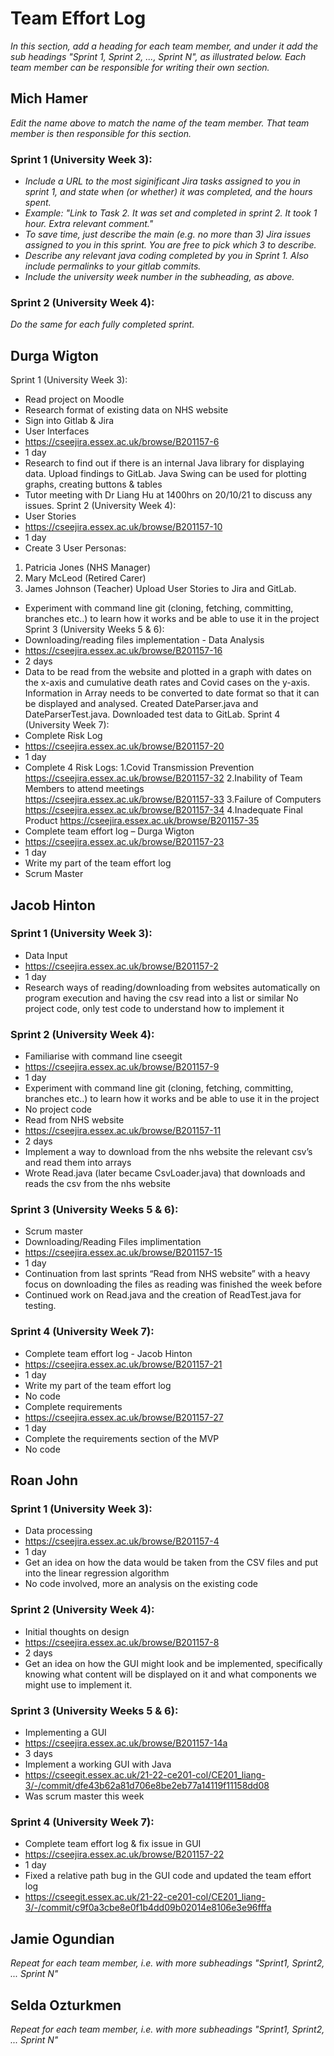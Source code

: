 # Team Effort Log
*In this section, add a heading for each team member, and under it add the sub headings "Sprint 1, Sprint 2, ..., Sprint N", as illustrated below.  Each team member can be responsible for writing their own section.*

## Mich Hamer

*Edit the name above to match the name of the team member.  That team member is then responsible for this section.*

### Sprint 1 (University Week 3):
* *Include a URL to the most siginificant Jira tasks assigned to you in sprint 1, and state when (or whether) it was completed, and the hours spent.*
* *Example: "Link to Task 2.  It was set and completed in sprint 2.  It took 1 hour.  Extra relevant comment."*
* *To save time, just describe the main (e.g. no more than 3) Jira issues assigned to you in this sprint. You are free to pick which 3 to describe.*
* *Describe any relevant java coding completed by you in Sprint 1.  Also include permalinks to your gitlab commits.*
* *Include the university week number in the subheading, as above.*

### Sprint 2 (University Week 4):

*Do the same for each fully completed sprint.*


## Durga Wigton

Sprint 1 (University Week 3):
*	Read project on Moodle
*	Research format of existing data on NHS website
*	Sign into Gitlab & Jira
*	User Interfaces
*	https://cseejira.essex.ac.uk/browse/B201157-6
*	1 day
*	Research to find out if there is an internal Java library for displaying data.
Upload findings to GitLab.
Java Swing can be used for plotting graphs, creating buttons & tables
*	Tutor meeting with Dr Liang Hu at 1400hrs on 20/10/21 to discuss any issues.
Sprint 2 (University Week 4):
*	User Stories
*	https://cseejira.essex.ac.uk/browse/B201157-10
*	1 day
*	Create 3 User Personas:
1. Patricia Jones (NHS Manager)
2. Mary McLeod (Retired Carer)
3. James Johnson (Teacher)
Upload User Stories to Jira and GitLab.
*	Experiment with command line git (cloning, fetching, committing, branches etc..) to learn how it works and be able to use it in the project
Sprint 3 (University Weeks 5 & 6):
*	Downloading/reading files implementation - Data Analysis
*	https://cseejira.essex.ac.uk/browse/B201157-16
*	2 days
*	Data to be read from the website and plotted in a graph with dates on the x-axis and cumulative death rates and Covid cases on the y-axis.
Information in Array needs to be converted to date format so that it can be displayed and analysed.
Created DateParser.java and DateParserTest.java.
Downloaded test data to GitLab.
Sprint 4 (University Week 7):
*	Complete Risk Log
*	https://cseejira.essex.ac.uk/browse/B201157-20
*	1 day
*	Complete 4 Risk Logs:
1.Covid Transmission Prevention
https://cseejira.essex.ac.uk/browse/B201157-32
2.Inability of Team Members to attend meetings
https://cseejira.essex.ac.uk/browse/B201157-33
3.Failure of Computers
https://cseejira.essex.ac.uk/browse/B201157-34
4.Inadequate Final Product
https://cseejira.essex.ac.uk/browse/B201157-35
*	Complete team effort log – Durga Wigton
*	https://cseejira.essex.ac.uk/browse/B201157-23
*	1 day
*	Write my part of the team effort log
*	Scrum Master

## Jacob Hinton

### Sprint 1 (University Week 3):
* Data Input
* https://cseejira.essex.ac.uk/browse/B201157-2
* 1 day
* Research ways of reading/downloading from websites automatically on program execution and having the csv read into a list or similar
No project code, only test code to understand how to implement it
### Sprint 2 (University Week 4):
* Familiarise with command line cseegit 
* https://cseejira.essex.ac.uk/browse/B201157-9
* 1 day
* Experiment with command line git (cloning, fetching, committing, branches etc..) to learn how it works and be able to use it in the project
* No project code
* Read from NHS website
* https://cseejira.essex.ac.uk/browse/B201157-11
* 2 days
* Implement a way to download from the nhs website the relevant csv’s and read them into arrays
* Wrote Read.java (later became CsvLoader.java) that downloads and reads the csv from the nhs website
### Sprint 3 (University Weeks 5 & 6):
* Scrum master
* Downloading/Reading Files implimentation
* https://cseejira.essex.ac.uk/browse/B201157-15
* 1 day
* Continuation from last sprints “Read from NHS website” with a heavy focus on downloading the files as reading was finished the week before
* Continued work on Read.java and the creation of ReadTest.java for testing.
### Sprint 4 (University Week 7):
* Complete team effort log - Jacob Hinton
* https://cseejira.essex.ac.uk/browse/B201157-21
* 1 day
* Write my part of the team effort log
* No code
* Complete requirements
* https://cseejira.essex.ac.uk/browse/B201157-27
* 1 day
* Complete the requirements section of the MVP
* No code


## Roan John

### Sprint 1 (University Week 3):
 - Data processing
 - https://cseejira.essex.ac.uk/browse/B201157-4
 - 1 day
 - Get an idea on how the data would be taken from the CSV files and put into the linear regression algorithm
 - No code involved, more an analysis on the existing code

### Sprint 2 (University Week 4):
 - Initial thoughts on design
 - https://cseejira.essex.ac.uk/browse/B201157-8
 - 2 days
 - Get an idea on how the GUI might look and be implemented, specifically knowing what content will be displayed on it and what components we might use to implement it.
 
### Sprint 3 (University Weeks 5 & 6):
 - Implementing a GUI
 - https://cseejira.essex.ac.uk/browse/B201157-14a
 - 3 days
 - Implement a working GUI with Java
 - https://cseegit.essex.ac.uk/21-22-ce201-col/CE201_liang-3/-/commit/dfe43b62a81d706e8be2eb77a14119f11158dd08
 - Was scrum master this week


### Sprint 4 (University Week 7):
 - Complete team effort log & fix issue in GUI
 - https://cseejira.essex.ac.uk/browse/B201157-22
 - 1 day
 - Fixed a relative path bug in the GUI code and updated the team effort log
 - https://cseegit.essex.ac.uk/21-22-ce201-col/CE201_liang-3/-/commit/c9f0a3cbe8e0f1b4dd09b02014e8106e3e96fffa


## Jamie Ogundian

*Repeat for each team member, i.e. with more subheadings "Sprint1, Sprint2, ... Sprint N"*

## Selda Ozturkmen

*Repeat for each team member, i.e. with more subheadings "Sprint1, Sprint2, ... Sprint N"*

